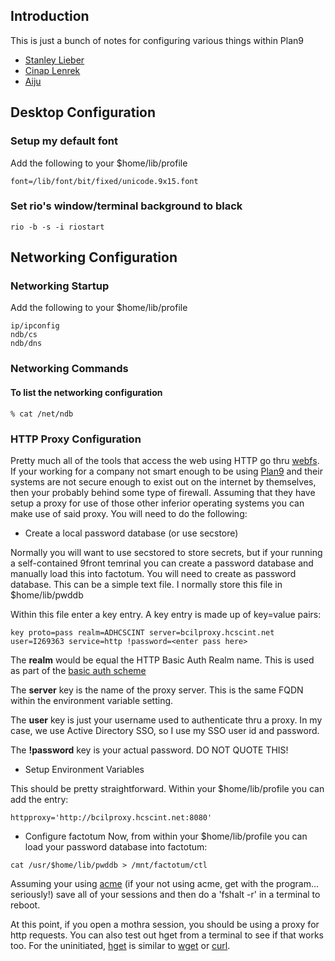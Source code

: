 ## Introduction

This is just a bunch of notes for configuring various things within Plan9

* [Stanley Lieber](http://plan9.stanleylieber.com/)
* [Cinap Lenrek](http://9front.org/cinap.html)
* [Aiju](http://aiju.de)

## Desktop Configuration

### Setup my default font

Add the following to your $home/lib/profile

```
font=/lib/font/bit/fixed/unicode.9x15.font
```

### Set rio's window/terminal background to black

```
rio -b -s -i riostart
```

## Networking Configuration 

### Networking Startup
Add the following to your $home/lib/profile

```
ip/ipconfig
ndb/cs
ndb/dns
```
### Networking Commands

#### To list the networking configuration
```
% cat /net/ndb
```

### HTTP Proxy Configuration 

Pretty much all of the tools that access the web using HTTP go thru [webfs](http://man.9front.org/4/webfs).  If your working for a company not smart enough to be using [Plan9](https://en.wikipedia.org/wiki/Plan_9_from_Bell_Labs) and their systems are not secure enough to exist out on the internet by themselves, then your probably behind some type of firewall.  Assuming that they have setup a proxy for use of those other inferior operating systems you can make use of said proxy.  You will need to do the following:

* Create a local password database (or use secstore)

Normally you will want to use secstored to store secrets, but if your running a self-contained 9front temrinal you can create a password database and manually load this into factotum.  You will need to create
as password database.  This can be a simple text file.  I normally store this file in $home/lib/pwddb

Within this file enter a key entry.  A key entry is made up of key=value pairs:

```
key proto=pass realm=ADHCSCINT server=bcilproxy.hcscint.net user=I269363 service=http !password=<enter pass here>
```

The **realm** would be equal the HTTP Basic Auth Realm name.  This is used as part of the [basic auth scheme](https://developer.mozilla.org/en-US/docs/Web/HTTP/Authentication#WWW-Authenticate_and_Proxy-Authenticate_headers)

The **server** key is the name of the proxy server.   This is the same FQDN within the environment variable setting.  

The **user** key is just your username used to authenticate thru a proxy.  In my case, we use Active Directory SSO, so I use my SSO user id and password.  
 
The **!password** key is your actual password.  DO NOT QUOTE THIS!

* Setup Environment Variables 

This should be pretty straightforward.  Within your $home/lib/profile you can add the entry:

```
httpproxy='http://bcilproxy.hcscint.net:8080'
```

* Configure factotum
Now, from within your $home/lib/profile you can load your password database into factotum:

```
cat /usr/$home/lib/pwddb > /mnt/factotum/ctl
```
Assuming your using [acme](http://man.9front.org/1/acme) (if your not using acme, get with the program... seriously!) save all of your sessions and then do a 'fshalt -r' in a terminal to reboot.

At this point, if you open a mothra session, you should be using a proxy for http requests.  You can also test out hget from a terminal to see if that works too.  For the uninitiated, [hget](http://man.9front.org/1/hget) is similar to [wget](https://www.gnu.org/software/wget/) or [curl](https://curl.haxx.se/).


